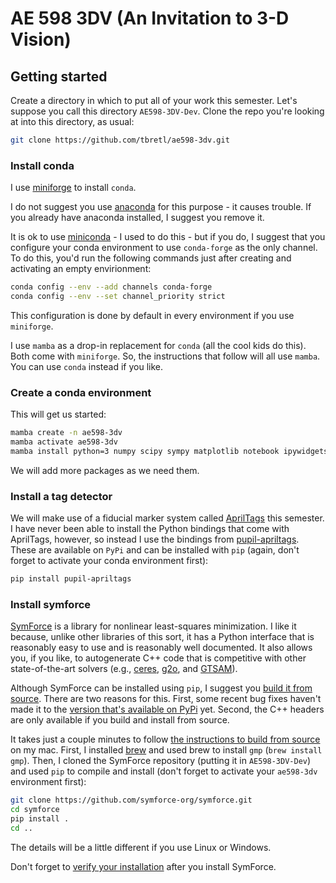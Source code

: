 # AE 598 3DV (An Invitation to 3-D Vision)

## Getting started

Create a directory in which to put all of your work this semester. Let's suppose you call this directory `AE598-3DV-Dev`. Clone the repo you're looking at into this directory, as usual:
```zsh
git clone https://github.com/tbretl/ae598-3dv.git
```


### Install conda

I use [miniforge](https://github.com/conda-forge/miniforge) to install `conda`.

I do not suggest you use [anaconda](https://anaconda.org) for this purpose - it causes trouble. If you already have anaconda installed, I suggest you remove it.

It is ok to use [miniconda](https://docs.conda.io/projects/miniconda/) - I used to do this - but if you do, I suggest that you configure your conda environment to use `conda-forge` as the only channel. To do this, you'd run the following commands just after creating and activating an empty envirionment:
```zsh
conda config --env --add channels conda-forge
conda config --env --set channel_priority strict
```
This configuration is done by default in every environment if you use `miniforge`.

I use `mamba` as a drop-in replacement for `conda` (all the cool kids do this). Both come with `miniforge`. So, the instructions that follow will all use `mamba`. You can use `conda` instead if you like.

### Create a conda environment

This will get us started:
```zsh
mamba create -n ae598-3dv
mamba activate ae598-3dv
mamba install python=3 numpy scipy sympy matplotlib notebook ipywidgets ipympl opencv cmake eigen
```
We will add more packages as we need them.

### Install a tag detector

We will make use of a fiducial marker system called [AprilTags](https://github.com/AprilRobotics/apriltag) this semester. I have never been able to install the Python bindings that come with AprilTags, however, so instead I use the bindings from [pupil-apriltags](https://github.com/pupil-labs/apriltags). These are available on `PyPi` and can be installed with `pip` (again, don't forget to activate your conda environment first):
```zsh
pip install pupil-apriltags
```

### Install symforce

[SymForce](https://github.com/symforce-org/symforce) is a library for nonlinear least-squares minimization. I like it because, unlike other libraries of this sort, it has a Python interface that is reasonably easy to use and is reasonably well documented. It also allows you, if you like, to autogenerate C++ code that is competitive with other state-of-the-art solvers (e.g., [ceres](http://ceres-solver.org), [g2o](https://github.com/RainerKuemmerle/g2o), and [GTSAM](https://gtsam.org)).

Although SymForce can be installed using `pip`, I suggest you [build it from source](https://github.com/symforce-org/symforce#build-from-source). There are two reasons for this. First, some recent bug fixes haven't made it to the [version that's available on PyPi](https://pypi.org/project/symforce/) yet. Second, the C++ headers are only available if you build and install from source.

It takes just a couple minutes to follow [the instructions to build from source](https://github.com/symforce-org/symforce#build-from-source) on my mac. First, I installed [brew](https://brew.sh) and used brew to install `gmp` (`brew install gmp`). Then, I cloned the SymForce repository (putting it in `AE598-3DV-Dev`) and used `pip` to compile and install (don't forget to activate your `ae598-3dv` environment first):
```zsh
git clone https://github.com/symforce-org/symforce.git
cd symforce
pip install .
cd ..
```
The details will be a little different if you use Linux or Windows.

Don't forget to [verify your installation](https://github.com/symforce-org/symforce#verify-your-installation) after you install SymForce.
